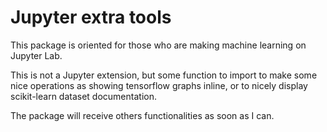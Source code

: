 # Jupyter extra tools

This package is oriented for those who are making machine learning on Jupyter Lab.

This is not a Jupyter extension, but some function to import to make some nice operations as showing tensorflow graphs inline, or to nicely display scikit-learn dataset documentation.

The package will receive others functionalities as soon as I can.
